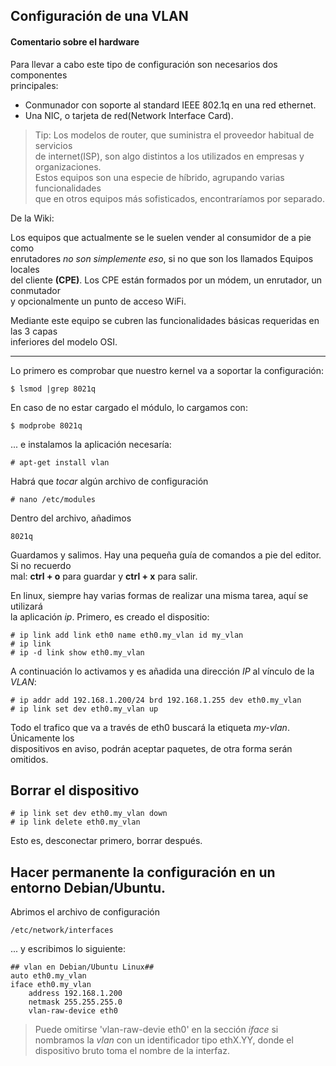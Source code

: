 
## Configuración de una VLAN

#### Comentario sobre el hardware

Para llevar a cabo este tipo de configuración son necesarios dos componentes  
principales:

  - Conmunador con soporte al standard IEEE 802.1q en una red ethernet.
  - Una NIC, o tarjeta de red(Network Interface Card).

> Tip: Los modelos de router, que suministra el proveedor habitual de servicios  
>     de internet(ISP), son algo distintos a los utilizados en empresas y  
>     organizaciones.  
>     Estos equipos son una especie de híbrido, agrupando varias funcionalidades  
>     que en otros equipos más sofisticados, encontraríamos por separado.  


De la Wiki:
  
Los equipos que actualmente se le suelen vender al consumidor de a pie como  
enrutadores _no son simplemente eso_, si no que son los llamados Equipos locales  
del cliente __(CPE)__. Los CPE están formados por un módem, un enrutador, un conmutador  
y opcionalmente un punto de acceso WiFi.  

Mediante este equipo se cubren las funcionalidades básicas requeridas en las 3 capas  
inferiores del modelo OSI.

---

Lo primero es comprobar que nuestro kernel va a soportar la configuración:  
  ~~~  
  $ lsmod |grep 8021q  
  ~~~  
En caso de no estar cargado el módulo, lo cargamos con:
  ~~~  
  $ modprobe 8021q  
  ~~~  

... e instalamos la aplicación necesaría:
  ~~~  
  # apt-get install vlan  
  ~~~  

Habrá que _tocar_ algún archivo de configuración

  ~~~  
  # nano /etc/modules
  ~~~  
Dentro del archivo, añadimos

  ~~~  
  8021q  
  ~~~ 
Guardamos y salimos. Hay una pequeña guía de comandos a pie del editor. Si no recuerdo  
mal: __ctrl + o__ para guardar y __ctrl + x__ para salir.  

En linux, siempre hay varias formas de realizar una misma tarea, aquí se utilizará  
la aplicación _ip_. Primero, es creado el dispositio:  

  ~~~  
  # ip link add link eth0 name eth0.my_vlan id my_vlan  
  # ip link  
  # ip -d link show eth0.my_vlan  
  ~~~  

A continuación lo activamos y es añadida una dirección _IP_ al vínculo de la _VLAN_:
  ~~~  
  # ip addr add 192.168.1.200/24 brd 192.168.1.255 dev eth0.my_vlan  
  # ip link set dev eth0.my_vlan up  
  ~~~  

Todo el trafico que va a través de eth0 buscará la etiqueta _my-vlan_. Únicamente los  
dispositivos en aviso, podrán aceptar paquetes, de otra forma serán omitidos.

## Borrar el dispositivo

  ~~~  
  # ip link set dev eth0.my_vlan down  
  # ip link delete eth0.my_vlan  
  ~~~  

Esto es, desconectar primero, borrar después.

## Hacer permanente la configuración en un entorno Debian/Ubuntu.

Abrimos el archivo de configuración
  ~~~  
  /etc/network/interfaces  
  ~~~  

... y escribimos lo siguiente:
  ~~~  
  ## vlan en Debian/Ubuntu Linux##
  auto eth0.my_vlan  
  iface eth0.my_vlan  
      address 192.168.1.200  
      netmask 255.255.255.0  
      vlan-raw-device eth0
  ~~~  

> Puede omitirse 'vlan-raw-devie eth0' en la sección _iface_ si nombramos la _vlan_
> con un identificador tipo ethX.YY, donde el dispositivo bruto toma el nombre de la
> interfaz. 
